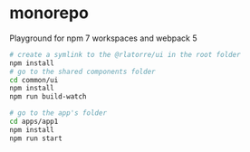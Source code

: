 # monorepo

Playground for npm 7 workspaces and webpack 5

```bash
# create a symlink to the @rlatorre/ui in the root folder
npm install
# go to the shared components folder
cd common/ui
npm install
npm run build-watch

# go to the app's folder
cd apps/app1
npm install
npm run start
```

